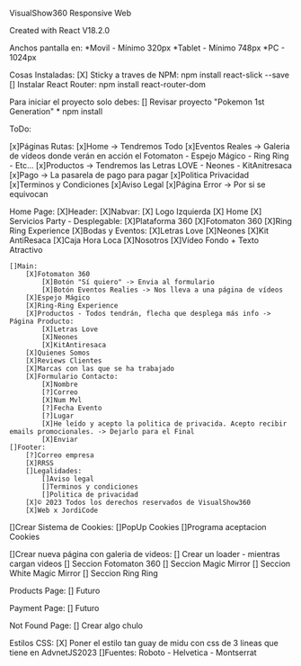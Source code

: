 VisualShow360 Responsive Web

Created with React V18.2.0

Anchos pantalla en:
    *Movil - Mínimo 320px
    *Tablet - Mínimo 748px
    *PC - 1024px

Cosas Instaladas:
    [X] Sticky a traves de NPM:
        npm install react-slick --save
    [] Instalar React Router:
        npm install react-router-dom
        


Para iniciar el proyecto solo debes:
    [] Revisar proyecto "Pokemon 1st Generation"
    * npm install

ToDo:

[x]Páginas Rutas:
    [x]Home -> Tendremos Todo
    [x]Eventos Reales -> Galeria de vídeos donde verán en acción el Fotomaton - Espejo Mágico - Ring Ring - Etc...
    [x]Productos -> Tendremos las Letras LOVE - Neones - KitAnitresaca
    [x]Pago -> La pasarela de pago para pagar
    [x]Politica Privacidad
    [x]Terminos y Condiciones
    [x]Aviso Legal
    [x]Página Error -> Por si se equivocan


Home Page:
    [X]Header:
        [X]Nabvar:
            [X] Logo Izquierda
            [X] Home
            [X] Servicios Party - Desplegable:
                [X]Plataforma 360
                [X]Fotomaton 360
                [X]Ring Ring Experience
            [X]Bodas y Eventos:
                [X]Letras Love
                [X]Neones
                [X]Kit AntiResaca
            [X]Caja Hora Loca
            [X]Nosotros
        [X]Vídeo Fondo + Texto Atractivo

    []Main:
        [X]Fotomaton 360
            [X]Botón "Sí quiero" -> Envia al formulario
            [X]Botón Eventos Realies -> Nos lleva a una página de vídeos
        [X]Espejo Mágico
        [X]Ring-Ring Experience
        [X]Productos - Todos tendrán, flecha que desplega más info -> Página Producto:
            [X]Letras Love
            [X]Neones
            [X]KitAntiresaca
        [X]Quienes Somos 
        [X]Reviews Clientes
        [X]Marcas con las que se ha trabajado
        [X]Formulario Contacto:
            [X]Nombre
            [?]Correo
            [X]Num Mvl
            [?]Fecha Evento
            [?]Lugar
            [X]He leído y acepto la politica de privacida. Acepto recibir emails promocionales. -> Dejarlo para el Final
            [X]Enviar
    []Footer:
        [?]Correo empresa
        [X]RRSS
        []Legalidades:
            []Aviso legal
            []Terminos y condiciones
            []Politica de privacidad
        [X]© 2023 Todos los derechos reservados de VisualShow360
        [X]Web x JordiCode
[]Crear Sistema de Cookies:
    []PopUp Cookies
    []Programa aceptacion Cookies

[]Crear nueva página con galeria de videos:
    [] Crear un loader - mientras cargan videos
    [] Seccion Fotomaton 360
    [] Seccion Magic Mirror
    [] Seccion White Magic Mirror
    [] Seccion Ring Ring



Products Page:
    [] Futuro

Payment Page:
    [] Futuro

Not Found Page:
 [] Crear algo chulo

Estilos CSS:
    [X] Poner el estilo tan guay de midu con css de 3 lineas que tiene en AdvnetJS2023
    []Fuentes: Roboto - Helvetica - Montserrat